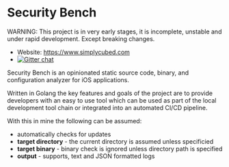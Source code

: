Security Bench
=========

WARNING: This project is in very early stages, it is incomplete, unstable and under rapid development. Except breaking changes.

- Website: https://www.simplycubed.com
- [![Gitter chat](https://badges.gitter.im/simplycubed/Lobby.png)](https://gitter.im/simplycubed/Lobby)

Security Bench is an opinionated static source code, binary, and configuration analyzer for iOS applications.

Written in Golang the key features and goals of the project are to provide developers with an easy to use tool which can be used as part of the local development tool chain or integrated into an automated CI/CD pipeline.

With this in mine the following can be assumed:

- automatically checks for updates
- **target directory** - the current directory is assumed unless specificied
- **target binary** - binary check is ignored unless directory path is specified
- **output** - supports, text and JSON formatted logs
